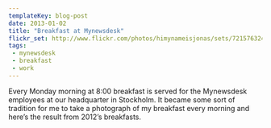 ```yaml
---
templateKey: blog-post
date: 2013-01-02
title: "Breakfast at Mynewsdesk"
flickr_set: http://www.flickr.com/photos/himynameisjonas/sets/72157632416669306/
tags:
 - mynewsdesk
 - breakfast
 - work
---
```


Every Monday morning at 8:00 breakfast is served for the Mynewsdesk employees at our headquarter in Stockholm. It became some sort of tradition for me to take a photograph of my breakfast every morning and here’s the result from 2012’s breakfasts.

